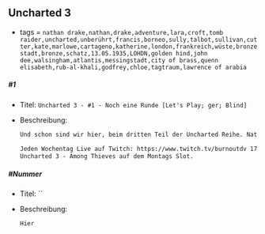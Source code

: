 ## Uncharted 3

* tags = `nathan drake,nathan,drake,adventure,lara,croft,tomb raider,uncharted,unberührt,francis,borneo,sully,talbot,sullivan,cutter,kate,marlowe,cartageno,katherine,london,frankreich,wüste,bronze stadt,bronze,schatz,13.05.1935,LOHDN,golden hind,john dee,walsingham,atlantis,messingstadt,city of brass,quenn elisabeth,rub-al-khali,godfrey,chloe,tagtraum,lawrence of arabia`

##### #1

* Titel: `Uncharted 3 - #1 - Noch eine Runde [Let's Play; ger; Blind]`

* Beschreibung:

  ```markdown
  Und schon sind wir hier, beim dritten Teil der Uncharted Reihe. Nathan Drake muss mal wieder ran und Dinge tun. Zum Beispiel die Welt retten, das tut er vielleicht am Ende aber ich fürchte es wird darauf hinaus laufen das er sich nur selbst bereichern will ohne dabei auch nur ein einziges Mal an den Erhalt von Kulturgütern, guten Manieren oder sonst irgendetwas zu denken. Immerhin sterben wir aber gleich am Anfang. Das führt wahrscheinlich dazu das es keinen vierten Teil von Nathans Drake Abenteuer gibt der sich da "Thieves End" oder so heißen könnte. Weil, das Ende des Diebes ist ja bereits geschehen. Die restliche Geschichte findet jetzt also nur noch als Rückschau erzählt statt. Immerhin haben wir vorher noch einmal London gesehen und einen Pub besucht, das ist auch etwas was man nicht vernachlässigen sollte.
  
  Jeden Wochentag Live auf Twitch: https://www.twitch.tv/burnoutdv 17 - 20 Uhr. 
  Uncharted 3 - Among Thieves auf dem Montags Slot.
  ```

##### #Nummer

* Titel: ``

* Beschreibung:

  ```markdown
  Hier
  ```